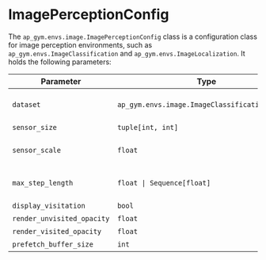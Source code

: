 # ImagePerceptionConfig

The `ap_gym.envs.image.ImagePerceptionConfig` class is a configuration class for image perception environments, such as
`ap_gym.envs.ImageClassification` and `ap_gym.envs.ImageLocalization`.
It holds the following parameters:

| Parameter                  | Type                                           | Default | Description                                                                                                                                            |
|----------------------------|------------------------------------------------|---------|--------------------------------------------------------------------------------------------------------------------------------------------------------|
| `dataset`                  | `ap_gym.envs.image.ImageClassificationDataset` |         | Dataset to use. Implemented types of datasets are `ap_gym.envs.image.CircleSquareDataset` and `ap_gym.envs.image.HuggingfaceImageClassificationDataset`. |
| `sensor_size`              | `tuple[int, int]`                              | (5, 5)  | Size of the glimpse sensor in pixels.                                                                                                                  |
| `sensor_scale`             | `float`                                        | 1.0     | Relation of glimpse pixels to image pixels. A value of 2 means that glimpse pixels are twice as large as image pixels.                                 |
| `max_step_length`          | `float \| Sequence[float]`                     | 0.2     | Maximum normalized sensor movement per step relative to the total image size. Can be a single float or a sequence of floats for per-axis movement.     |
| `display_visitation`       | `bool`                                         | True    | Visualize glimpse visitation history during rendering.                                                                                                 |
| `render_unvisited_opacity` | `float`                                        | 0.0     | Opacity of the overlay used for unvisited areas in the image.                                                                                          |
| `render_visited_opacity`   | `float`                                        | 0.3     | Opacity of the overlay used for visited areas in the image.                                                                                            |
| `prefetch_buffer_size`     | `int`                                          | 128     | Size of the prefetching buffer when using prefetching.                                                                                                 |
